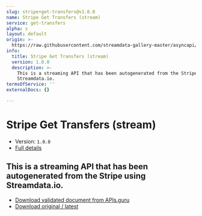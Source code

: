 ```yaml
---
slug: stripe+get-transfers@v1.0.0
name: Stripe Get Transfers (stream)
service: get-transfers
alpha: s
layout: default
origin: >-
  https://raw.githubusercontent.com/streamdata-gallery-master/asyncapi/master/_listings/stripe/stripe-get-transfers-stream-async.md
info:
  title: Stripe Get Transfers (stream)
  version: 1.0.0
  description: >-
    This is a streaming API that has been autogenerated from the Stripe using
    Streamdata.io.
termsOfService: ''
externalDocs: {}

---
```

# Stripe Get Transfers (stream)

* Version: `1.0.0`
* [Full details](../html/stripe+get-transfers@v1.0.0.html)



## This is a streaming API that has been autogenerated from the Stripe using Streamdata.io.



* [Download validated document from APIs.guru](https://raw.githubusercontent.com/APIs-guru/asyncapi-directory/master/docs/APIs/stripe%2Bget-transfers%40v1.0.0.yaml)
* [Download original / latest](https://raw.githubusercontent.com/streamdata-gallery-master/asyncapi/master/_listings/stripe/stripe-get-transfers-stream-async.md)

<script type="application/ld+json">
{
  "@context": "http://schema.org/",
  "@type": "WebAPI",
  "description": "This is a streaming API that has been autogenerated from the Stripe using Streamdata.io.",
  "documentation": "",

  "name": "Stripe Get Transfers (stream)"
}
</script>
